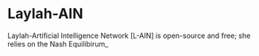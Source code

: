 # Laylah-AIN
Laylah-Artificial Intelligence Network [L-AIN] is open-source and free; she relies on the Nash Equilibirum_
